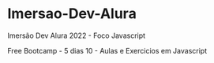 # Imersao-Dev-Alura
Imersão Dev Alura 2022 - Foco Javascript 

Free Bootcamp - 5 dias
10 - Aulas e Exercicios em Javascript 


